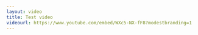 ```yaml
---
layout: video
title: Test video
videourl: https://www.youtube.com/embed/WXc5-NX-fF8?modestbranding=1
---
```

